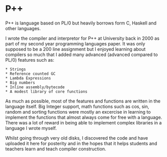P++
=========

P++ is language based on PL/0 but heavily borrows form C, Haskell and other languages.

I wrote the compiler and interpretor for P++ at University back in 2000 as part of my second year programming languages paper.  It was only supposed to be a 200 line assignment but I enjoyed learning about compilers so much that I added many advanced (advanced compared to PL/0) features such as:

	* Strings
	* Reference counted GC
	* Lambda Expressions
	* Big numbers
	* Inline assembly/bytecode
	* A modest library of core functions
	
As much as possible, most of the features and functions are written in the language itself. Big Integer support, math functions such as cos, sin, random and sorting functions were mostly an excercise in learning to implement the functions that almost always come for free with a language. There was a lot of reward in being able to implement complex libraries in a language I wrote myself.

Whilst going through very old disks, I discovered the code and have uploaded it here for posterity and in the hopes that it helps students and teachers learn and teach compiler construction.